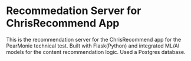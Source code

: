 # Recommedation Server for ChrisRecommend App

This is the recommendation server for the ChrisRecommend app for the PearMonie technical test. Built with Flask(Python) and integrated ML/AI models for the content recommendation logic. Used a Postgres database.
